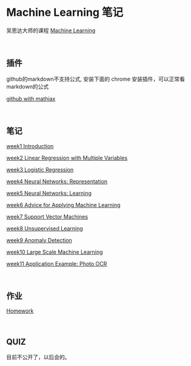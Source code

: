 # Machine Learning 笔记

吴恩达大师的课程 [Machine Learning](https://www.coursera.org/learn/machine-learning/home/week)



&nbsp;
## 插件
github的markdown不支持公式, 安装下面的 chrome 安装插件，可以正常看markdown的公式

[github with mathjax](https://chrome.google.com/webstore/detail/github-with-mathjax/ioemnmodlmafdkllaclgeombjnmnbima)

&nbsp;
## 笔记


[week1 Introduction](https://github.com/rubust-ai/Machine_Learning/blob/master/week01.md)


[week2 Linear Regression with Multiple Variables](https://github.com/rubust-ai/Machine_Learning/blob/master/week02.md)


[week3 Logistic Regression](https://github.com/rubust-ai/Machine_Learning/blob/master/week03.md)



[week4 Neural Networks: Representation](https://github.com/rubust-ai/Machine_Learning/blob/master/week04.md)



[week5 Neural Networks: Learning](https://github.com/rubust-ai/Machine_Learning/blob/master/week05.md)



[week6 Advice for Applying Machine Learning](https://github.com/rubust-ai/Machine_Learning/blob/master/week06.md)



[week7 Support Vector Machines](https://github.com/rubust-ai/Machine_Learning/blob/master/week07.md)



[week8 Unsupervised Learning](https://github.com/rubust-ai/Machine_Learning/blob/master/week08.md)


[week9 Anomaly Detection](https://github.com/rubust-ai/Machine_Learning/blob/master/week09.md)



[week10 Large Scale Machine Learning](https://github.com/rubust-ai/Machine_Learning/blob/master/week10.md)




[week11 Application Example: Photo OCR](https://github.com/rubust-ai/Machine_Learning/blob/master/week11.md)


&nbsp;
## 作业

[Homework](https://github.com/rubust-ai/Machine_Learning/tree/master/homework)


&nbsp;
## QUIZ

目前不公开了，以后会的。